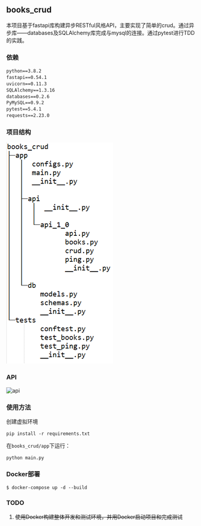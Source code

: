## books_crud

本项目基于fastapi库构建异步RESTful风格API，主要实现了简单的crud。通过异步库——databases及SQLAlchemy库完成与mysql的连接。通过pytest进行TDD的实践。

### 依赖

```txt
python==3.8.2
fastapi==0.54.1
uvicorn==0.11.3
SQLAlchemy==1.3.16
databases==0.2.6
PyMySQL==0.9.2
pytest==5.4.1
requests==2.23.0
```



### 项目结构

![tree]( https://github.com/LMFrank/books_crud/blob/master/images/tree.bmp )

### API

![api]( https://github.com/LMFrank/books_crud/blob/master/images/api.bmp )

### 使用方法

创建虚拟环境

```shell
pip install -r requirements.txt
```

在`books_crud/app`下运行：

```
python main.py
```

### Docker部署

```shell
$ docker-compose up -d --build
```

### TODO

1. ~~使用Docker构建整体开发和测试环境，并用Docker启动项目和完成测试~~